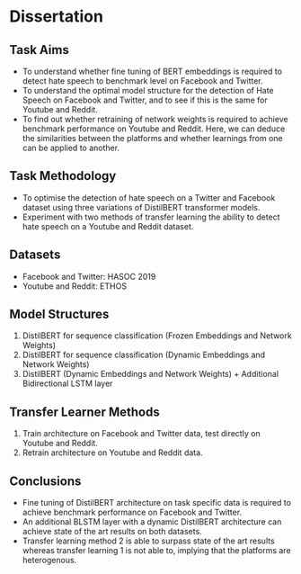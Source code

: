 # Dissertation

## Task Aims
- To understand whether fine tuning of BERT embeddings is required to detect hate speech to benchmark level on Facebook and Twitter.
- To understand the optimal model structure for the detection of Hate Speech on Facebook and Twitter, and to see if this is the same for Youtube and Reddit.
- To find out whether retraining of network weights is required to achieve benchmark performance on Youtube and Reddit. Here, we can deduce the similarities between the platforms and whether learnings from one can be applied to another.



## Task Methodology

- To optimise the detection of hate speech on a Twitter and Facebook dataset using three variations of DistilBERT transformer models.
- Experiment with two methods of transfer learning the ability to detect hate speech on a Youtube and Reddit dataset.

## Datasets
- Facebook and Twitter: HASOC 2019
- Youtube and Reddit: ETHOS

## Model Structures

1) DistilBERT for sequence classification (Frozen Embeddings and Network Weights)
2) DistilBERT for sequence classification (Dynamic Embeddings and Network Weights)
3) DistilBERT (Dynamic Embeddings and Network Weights) + Additional Bidirectional LSTM layer

## Transfer Learner Methods
1) Train architecture on Facebook and Twitter data, test directly on Youtube and Reddit.
2) Retrain architecture on Youtube and Reddit data.

## Conclusions

- Fine tuning of DistilBERT architecture on task specific data is required to achieve benchmark performance on Facebook and Twitter.
- An additional BLSTM layer with a dynamic DistilBERT architecture can achieve state of the art results on both datasets.
- Transfer learning method 2 is able to surpass state of the art results whereas transfer learning 1 is not able to, implying that the platforms are heterogenous.
